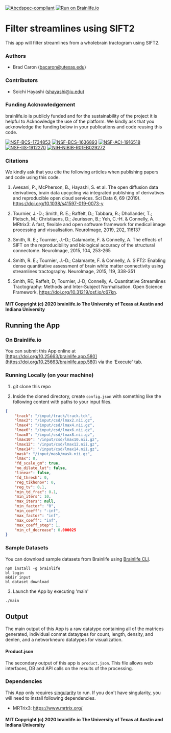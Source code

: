 [![Abcdspec-compliant](https://img.shields.io/badge/ABCD_Spec-v1.1-green.svg)](https://github.com/brain-life/abcd-spec)
[![Run on Brainlife.io](https://img.shields.io/badge/Brainlife-brainlife.app.580-blue.svg)](https://doi.org/10.25663/brainlife.app.580)

# Filter streamlines using SIFT2

This app will filter streamlines from a wholebrain tractogram using SIFT2. 

### Authors

- Brad Caron (bacaron@utexas.edu)

### Contributors

- Soichi Hayashi (shayashi@iu.edu)

### Funding Acknowledgement

brainlife.io is publicly funded and for the sustainability of the project it is helpful to Acknowledge the use of the platform. We kindly ask that you acknowledge the funding below in your publications and code reusing this code.

[![NSF-BCS-1734853](https://img.shields.io/badge/NSF_BCS-1734853-blue.svg)](https://nsf.gov/awardsearch/showAward?AWD_ID=1734853)
[![NSF-BCS-1636893](https://img.shields.io/badge/NSF_BCS-1636893-blue.svg)](https://nsf.gov/awardsearch/showAward?AWD_ID=1636893)
[![NSF-ACI-1916518](https://img.shields.io/badge/NSF_ACI-1916518-blue.svg)](https://nsf.gov/awardsearch/showAward?AWD_ID=1916518)
[![NSF-IIS-1912270](https://img.shields.io/badge/NSF_IIS-1912270-blue.svg)](https://nsf.gov/awardsearch/showAward?AWD_ID=1912270)
[![NIH-NIBIB-R01EB029272](https://img.shields.io/badge/NIH_NIBIB-R01EB029272-green.svg)](https://grantome.com/grant/NIH/R01-EB029272-01)

### Citations

We kindly ask that you cite the following articles when publishing papers and code using this code.

1. Avesani, P., McPherson, B., Hayashi, S. et al. The open diffusion data derivatives, brain data upcycling via integrated publishing of derivatives and reproducible open cloud services. Sci Data 6, 69 (2019). https://doi.org/10.1038/s41597-019-0073-y

2. Tournier, J.-D.; Smith, R. E.; Raffelt, D.; Tabbara, R.; Dhollander, T.; Pietsch, M.; Christiaens, D.; Jeurissen, B.; Yeh, C.-H. & Connelly, A. MRtrix3: A fast, flexible and open software framework for medical image processing and visualisation. NeuroImage, 2019, 202, 116137

3. Smith, R. E.; Tournier, J.-D.; Calamante, F. & Connelly, A. The effects of SIFT on the reproducibility and biological accuracy of the structural connectome. NeuroImage, 2015, 104, 253-265

4. Smith, R. E.; Tournier, J.-D.; Calamante, F. & Connelly, A. SIFT2: Enabling dense quantitative assessment of brain white matter connectivity using streamlines tractography. NeuroImage, 2015, 119, 338-351

5. Smith, RE; Raffelt, D; Tournier, J-D; Connelly, A. Quantitative Streamlines Tractography: Methods and Inter-Subject Normalisation. Open Science Framework, https://doi.org/10.31219/osf.io/c67kn.
#### MIT Copyright (c) 2020 brainlife.io The University of Texas at Austin and Indiana University

## Running the App

### On Brainlife.io

You can submit this App online at [https://doi.org/10.25663/brainlife.app.580](https://doi.org/10.25663/brainlife.app.580) via the 'Execute' tab.

### Running Locally (on your machine)

1. git clone this repo

2. Inside the cloned directory, create `config.json` with something like the following content with paths to your input files.

```json
{
    "track": "/input/track/track.tck",
    "lmax2": "/input/csd/lmax2.nii.gz",
    "lmax4": "/input/csd/lmax4.nii.gz",
    "lmax6": "/input/csd/lmax6.nii.gz",
    "lmax8": "/input/csd/lmax8.nii.gz",
    "lmax10": "/input/csd/lmax10.nii.gz",
    "lmax12": "/input/csd/lmax12.nii.gz",
    "lmax14": "/input/csd/lmax14.nii.gz",
    "mask": "/input/mask/mask.nii.gz",
    "lmax": 8,
    "fd_scale_gm": true,
    "no_dilate_lut": false,
    "linear": false,
    "fd_thresh": 0,
    "reg_tikhonov": 0,
    "reg_tv": 0.1,
    "min_td_frac": 0.1,
    "min_iters": 10,
    "max_iters": null,
    "min_factor": "0",
    "min_coeff": "-inf",
    "max_factor": "inf",
    "max_coeff": "inf",
    "max_coeff_step": 1,
    "min_cf_decrease": 0.000025
}
```

### Sample Datasets

You can download sample datasets from Brainlife using [Brainlife CLI](https://github.com/brain-life/cli). 

```
npm install -g brainlife
bl login
mkdir input
bl dataset download
```

3. Launch the App by executing 'main'

```bash
./main
```

## Output

The main output of this App is a raw datatype containing all of the matrices generated, individual conmat dataytpes for count, length, density, and denlen, and a networkneuro datatypes for visualization.

#### Product.json

The secondary output of this app is `product.json`. This file allows web interfaces, DB and API calls on the results of the processing.

### Dependencies

This App only requires [singularity](https://www.sylabs.io/singularity/) to run. If you don't have singularity, you will need to install following dependencies.   

- MRTrix3: https://www.mrtrix.org/

#### MIT Copyright (c) 2020 brainlife.io The University of Texas at Austin and Indiana University

